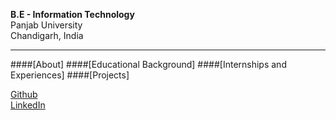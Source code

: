 **B.E - Information Technology**<br>
Panjab University<br>
Chandigarh, India<br>
<hr>

####[About]
####[Educational Background]
####[Internships and Experiences]
####[Projects]

[Github](https://github.com/97arushisharma)<br>
[LinkedIn](https://linkedin.com/in/arushi-sharma-958367125/)<br>
